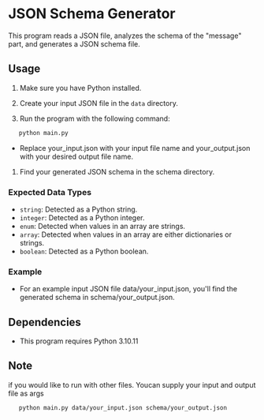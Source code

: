 # JSON Schema Generator

This program reads a JSON file, analyzes the schema of the "message" part, and generates a JSON schema file.

## Usage

1. Make sure you have Python installed.

2. Create your input JSON file in the `data` directory.

3. Run the program with the following command:

```bash
   python main.py
```

- Replace your_input.json with your input file name and your_output.json with your desired output file name.

1. Find your generated JSON schema in the schema directory.
### Expected Data Types
- `string`: Detected as a Python string.
- `integer`: Detected as a Python integer.
- `enum`: Detected when values in an array are strings.
- `array`: Detected when values in an array are either dictionaries or strings.
- `boolean`: Detected as a Python boolean.

### Example
- For an example input JSON file data/your_input.json, you'll find the generated schema in schema/your_output.json.

## Dependencies
- This program requires Python 3.10.11

## Note
if  you would  like to run with other files. Youcan  supply your  input and output file as args

```bash
   python main.py data/your_input.json schema/your_output.json
```